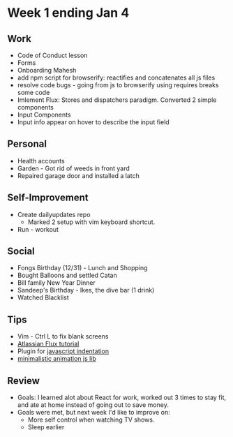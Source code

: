 # Week 1 ending Jan 4
## Work
* Code of Conduct lesson
* Forms
* Onboarding Mahesh
* add npm script for browserify: reactifies and concatenates all js files
* resolve code bugs - going from js to browserify using requires breaks some code
* Imlement Flux: Stores and dispatchers paradigm. Converted 2 simple components
* Input Components
* Input info appear on hover to describe the input field

## Personal
* Health accounts
* Garden - Got rid of weeds in front yard
* Repaired garage door and installed a latch

## Self-Improvement
* Create dailyupdates repo
  * Marked 2 setup with vim keyboard shortcut. 
* Run - workout

## Social
* Fongs Birthday (12/31) - Lunch and Shopping
* Bought Balloons and settled Catan
* Bill family New Year Dinner
* Sandeep's Birthday - Ikes, the dive bar (1 drink)
* Watched Blacklist

## Tips
* Vim - Ctrl L to fix blank screens
* [Atlassian Flux tutorial](http://blogs.atlassian.com/2014/08/flux-architecture-step-by-step/)
* Plugin for [javascript indentation](https://github.com/pangloss/vim-javascript)
* [minimalistic animation js lib](http://daniel-lundin.github.io/snabbt.js/cards.html)

## Review
* Goals: I learned alot about React for work, worked out 3 times to stay fit, and ate at home instead of going out to save money.
* Goals were met, but next week I'd like to improve on:
  * More self control when watching TV shows.
  * Sleep earlier
